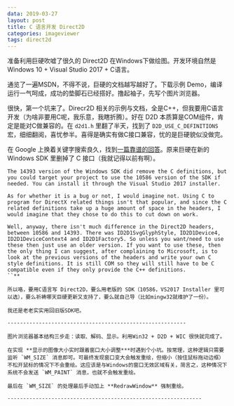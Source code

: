 ```yaml
---
data: 2019-03-27
layout: post
title: C 语言开发 Direct2D
categories: imageviewer
tags: direct2d
---
```



准备利用巨硬吹嘘了很久的 Direct2D 在Windows下做绘图。开发环境自然是 Windows 10 + Visual Studio 2017 + C语言。

通览了一遍MSDN，不得不说，巨硬的文档越写越好了。下载示例 Demo，编译运行一气呵成，成功的垫脚石已经搭好。撸起袖子，先写个图片浏览器。

很快，第一个坑来了。Direcr2D 相关的示例与文档，全是C++，但我要用C语言开发（为啥非要用C呢，我乐意，我瞎折腾）。好在 D2D 本质算是COM组件，肯定是能对C做兼容的。在 `d2d1.h` 里翻了半天，找到了 `D2D_USE_C_DEFINITIONS` 宏，细细翻阅，喜忧参半。喜得是确实有做C接口兼容，忧的是巨硬貌似没做完。

在 Google 上换着关键字搜索良久，找到[一篇靠谱的回答](https://social.msdn.microsoft.com/Forums/en-US/b557dbb1-79d5-4a2d-b8fc-5dc07ab0637d/is-plain-c-actually-supported-for-direct2d?forum=windowssdk)。原来巨硬在新的 Windows SDK 里删掉了 C 接口（我就记得以前有啊）。


```
The 14393 version of the Windows SDK did remove the C definitions, but you could target your project to use the 10586 version of the SDK if needed. You can install it through the Visual Studio 2017 installer.

As for whether it is a bug or not, I would imagine not. Using C to program for DirectX related things isn't that popular, and since the C related definitions take up a huge amount of space in the headers, I would imagine that they chose to do this to cut down on work.

Well, anyway, there isn't much difference in the Direct2D headers, between 10586 and 14393. There was ID2D1SvgGlyphStyle, ID2D1Device4, ID2D1DeviceContext4 and ID2D1Factory5. So unless you want/need to use these then just use an older version. If you want to use these, then the only thing I can suggest, after complaining to Microsoft, is to look at the previous versions of the headers and write your own C style definitions. It is still COM so they will still have to be C compatible even if they only provide the C++ definitions.
``**

所以咯，要用C语言写 Direct2D，要么用老版的 SDK（10586，VS2017 Installer 里可以选），要么祈祷哪天巨硬更新又支持了，要么就自己导（比如mingw32就维护了一份）。

我还是老老实实用回旧版SDK吧。

---------------------------------------------------------

图片浏览器基本结构三步走：读取、解码、显示。利用Win32 + D2D + WIC 很快就完成了。

在实现 **显示的图像大小实时跟着窗口大小调整***时遇到个小坑。按常理，这种逻辑只需要监听 `WM_SIZE` 消息即可。可最终发现窗口变大会触发重绘，但缩小（按住鼠标拖动边框）不松开鼠标的情况下不会重绘。这应该是与Windows的窗口无效区域有关，简言之，这种情况下系统不会发送 `WM_PAINT` 消息，也就不会触发重绘。

最后在 `WM_SIZE` 的处理最后手动加上 **RedrawWindow** 强制重绘。

--------------------------------------------------------------
